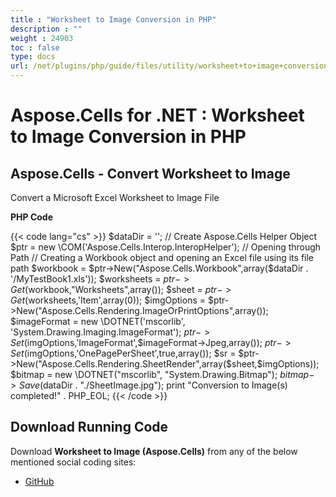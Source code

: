 ```yaml
---
title : "Worksheet to Image Conversion in PHP" 
description : "" 
weight : 24903 
toc : false
type: docs
url: /net/plugins/php/guide/files/utility/worksheet+to+image+conversion+in+php/
---
```


# Aspose.Cells for .NET : Worksheet to Image Conversion in PHP


## Aspose.Cells - Convert Worksheet to Image

Convert a Microsoft Excel Worksheet to Image File

**PHP Code**

{{< code lang="cs" >}}
        $dataDir = '';
        // Create Aspose.Cells Helper Object
        $ptr = new \COM('Aspose.Cells.Interop.InteropHelper');
        // Opening through Path
        // Creating a Workbook object and opening an Excel file using its file path
        $workbook = $ptr->New("Aspose.Cells.Workbook",array($dataDir . '/MyTestBook1.xls'));
        $worksheets = $ptr->Get($workbook,"Worksheets",array());
        $sheet = $ptr->Get($worksheets,'Item',array(0));
        $imgOptions = $ptr->New("Aspose.Cells.Rendering.ImageOrPrintOptions",array());
        $imageFormat = new \DOTNET('mscorlib', 'System.Drawing.Imaging.ImageFormat');
        $ptr->Set($imgOptions,'ImageFormat',$imageFormat->Jpeg,array());
        $ptr->Set($imgOptions,'OnePagePerSheet',true,array());
        $sr = $ptr->New("Aspose.Cells.Rendering.SheetRender",array($sheet,$imgOptions));
        $bitmap = new \DOTNET("mscorlib", "System.Drawing.Bitmap");
        $bitmap->Save($dataDir . "./SheetImage.jpg");
        print "Conversion to Image(s) completed!" . PHP_EOL;
{{< /code >}}

## Download Running Code

Download **Worksheet to Image (Aspose.Cells)** from any of the below mentioned social coding sites:

*   [GitHub](https://github.com/aspose-cells/Aspose.Cells-for-.NET/blob/master/Plugins/Aspose_Cells_NET_for_PHP/src/aspose/cells/WorkingWithFiles/UtilityFeatures/WorksheetToImage.php)

